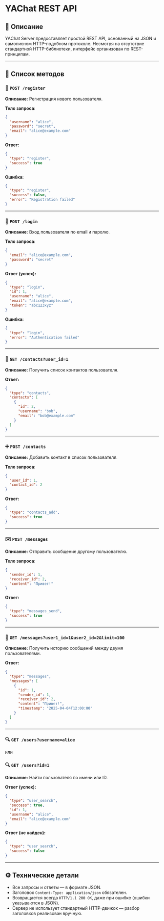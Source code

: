 
# YAChat REST API

## 📖 Описание

YAChat Server предоставляет простой REST API, основанный на JSON и самописном HTTP-подобном протоколе. Несмотря на отсутствие стандартной HTTP-библиотеки, интерфейс организован по REST-принципам.

---

## 🧭 Список методов

### 📝 `POST /register`

**Описание:** Регистрация нового пользователя.

**Тело запроса:**
```json
{
  "username": "alice",
  "password": "secret",
  "email": "alice@example.com"
}
```

**Ответ:**
```json
{
  "type": "register",
  "success": true
}
```

**Ошибка:**
```json
{
  "type": "register",
  "success": false,
  "error": "Registration failed"
}
```

---

### 🔑 `POST /login`

**Описание:** Вход пользователя по email и паролю.

**Тело запроса:**
```json
{
  "email": "alice@example.com",
  "password": "secret"
}
```

**Ответ (успех):**
```json
{
  "type": "login",
  "id": 1,
  "username": "alice",
  "email": "alice@example.com",
  "token": "abc123xyz"
}
```

**Ошибка:**
```json
{
  "type": "login",
  "error": "Authentication failed"
}
```

---

### 👥 `GET /contacts?user_id=1`

**Описание:** Получить список контактов пользователя.

**Ответ:**
```json
{
  "type": "contacts",
  "contacts": [
    {
      "id": 2,
      "username": "bob",
      "email": "bob@example.com"
    }
  ]
}
```

---

### ➕ `POST /contacts`

**Описание:** Добавить контакт в список пользователя.

**Тело запроса:**
```json
{
  "user_id": 1,
  "contact_id": 2
}
```

**Ответ:**
```json
{
  "type": "contacts_add",
  "success": true
}
```

---

### ✉️ `POST /messages`

**Описание:** Отправить сообщение другому пользователю.

**Тело запроса:**
```json
{
  "sender_id": 1,
  "receiver_id": 2,
  "content": "Привет!"
}
```

**Ответ:**
```json
{
  "type": "messages_send",
  "success": true
}
```

---

### 📩 `GET /messages?user1_id=1&user2_id=2&limit=100`

**Описание:** Получить историю сообщений между двумя пользователями.

**Ответ:**
```json
{
  "type": "messages",
  "messages": [
    {
      "id": 1,
      "sender_id": 1,
      "receiver_id": 2,
      "content": "Привет!",
      "timestamp": "2025-04-04T12:00:00"
    }
  ]
}
```

---

### 🔍 `GET /users?username=alice`

или

### 🔍 `GET /users?id=1`

**Описание:** Найти пользователя по имени или ID.

**Ответ (успех):**
```json
{
  "type": "user_search",
  "success": true,
  "id": 1,
  "username": "alice",
  "email": "alice@example.com"
}
```

**Ответ (не найден):**
```json
{
  "type": "user_search",
  "success": false
}
```

---

## ⚙️ Технические детали

- Все запросы и ответы — в формате JSON.
- Заголовок `Content-Type: application/json` обязателен.
- Возвращается всегда `HTTP/1.1 200 OK`, даже при ошибке (ошибки указываются в JSON).
- Сервер не использует стандартный HTTP-движок — разбор заголовков реализован вручную.
